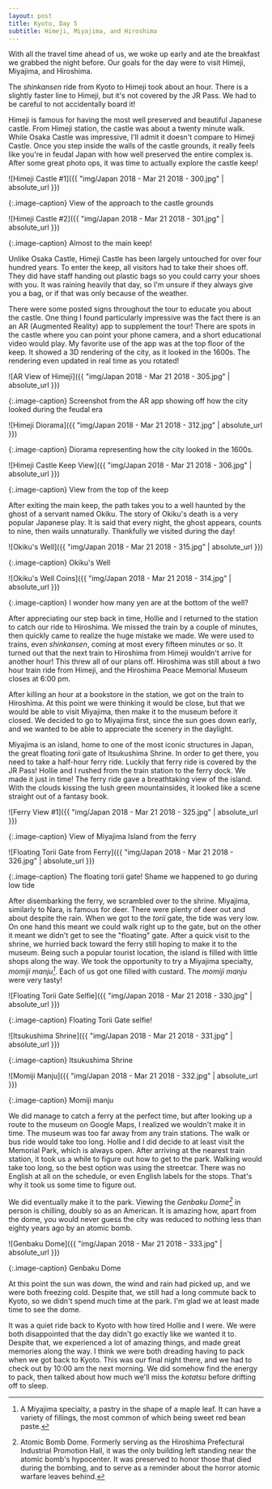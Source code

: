 ```yaml
---
layout: post
title: Kyoto, Day 5
subtitle: Himeji, Miyajima, and Hiroshima
---
```

With all the travel time ahead of us, we woke up early and ate the breakfast we grabbed the night before. Our goals for the day were to visit Himeji, Miyajima, and Hiroshima.

The _shinkansen_ ride from Kyoto to Himeji took about an hour. There is a slightly faster line to Himeji, but it's not covered by the JR Pass. We had to be careful to not accidentally board it! 

Himeji is famous for having the most well preserved and beautiful Japanese castle. From Himeji station, the castle was about a twenty minute walk. While Osaka Castle was impressive, I'll admit it doesn't compare to Himeji Castle. Once you step inside the walls of the castle grounds, it really feels like you're in feudal Japan with how well preserved the entire complex is. After some great photo ops, it was time to actually explore the castle keep!

![Himeji Castle #1]({{ "img/Japan 2018 - Mar 21 2018 - 300.jpg" | absolute_url }})

{:.image-caption}
View of the approach to the castle grounds

![Himeji Castle #2]({{ "img/Japan 2018 - Mar 21 2018 - 301.jpg" | absolute_url }})

{:.image-caption}
Almost to the main keep!

Unlike Osaka Castle, Himeji Castle has been largely untouched for over four hundred years. To enter the keep, all visitors had to take their shoes off. They did have staff handing out plastic bags so you could carry your shoes with you. It was raining heavily that day, so I'm unsure if they always give you a bag, or if that was only because of the weather.

There were some posted signs throughout the tour to educate you about the castle. One thing I found particularly impressive was the fact there is an an AR (Augmented Reality) app to supplement the tour! There are spots in the castle where you can point your phone camera, and a short educational video would play. My favorite use of the app was at the top floor of the keep. It showed a 3D rendering of the city, as it looked in the 1600s. The rendering even updated in real time as you rotated!

![AR View of Himeji]({{ "img/Japan 2018 - Mar 21 2018 - 305.jpg" | absolute_url }})

{:.image-caption}
Screenshot from the AR app showing off how the city looked during the feudal era

![Himeji Diorama]({{ "img/Japan 2018 - Mar 21 2018 - 312.jpg" | absolute_url }})

{:.image-caption}
Diorama representing how the city looked in the 1600s.

![Himeji Castle Keep View]({{ "img/Japan 2018 - Mar 21 2018 - 306.jpg" | absolute_url }})

{:.image-caption}
View from the top of the keep

After exiting the main keep, the path takes you to a well haunted by the ghost of a servant named Okiku. The story of Okiku's death is a very popular Japanese play. It is said that every night, the ghost appears, counts to nine, then wails unnaturally. Thankfully we visited during the day!

![Okiku's Well]({{ "img/Japan 2018 - Mar 21 2018 - 315.jpg" | absolute_url }})

{:.image-caption}
Okiku's Well

![Okiku's Well Coins]({{ "img/Japan 2018 - Mar 21 2018 - 314.jpg" | absolute_url }})

{:.image-caption}
I wonder how many yen are at the bottom of the well?

After appreciating our step back in time, Hollie and I returned to the station to catch our ride to Hiroshima. We missed the train by a couple of minutes, then quickly came to realize the huge mistake we made. We were used to trains, even _shinkansen_, coming at most every fifteen minutes or so. It turned out that the next train to Hiroshima from Himeji wouldn't arrive for another hour! This threw all of our plans off. Hiroshima was still about a two hour train ride from Himeji, and the Hiroshima Peace Memorial Museum closes at 6:00 pm.

After killing an hour at a bookstore in the station, we got on the train to Hiroshima. At this point we were thinking it would be close, but that we would be able to visit Miyajima, then make it to the museum before it closed. We decided to go to Miyajima first, since the sun goes down early, and we wanted to be able to appreciate the scenery in the daylight.

Miyajima is an island, home to one of the most iconic structures in Japan, the great floating _torii_ gate of Itsukushima Shrine. In order to get there, you need to take a half-hour ferry ride. Luckily that ferry ride is covered by the JR Pass! Hollie and I rushed from the train station to the ferry dock. We made it just in time! The ferry ride gave a breathtaking view of the island. With the clouds kissing the lush green mountainsides, it looked like a scene straight out of a fantasy book.

![Ferry View #1]({{ "img/Japan 2018 - Mar 21 2018 - 325.jpg" | absolute_url }})

{:.image-caption}
View of Miyajima Island from the ferry

![Floating Torii Gate from Ferry]({{ "img/Japan 2018 - Mar 21 2018 - 326.jpg" | absolute_url }})

{:.image-caption}
The floating torii gate! Shame we happened to go during low tide

After disembarking the ferry, we scrambled over to the shrine. Miyajima, similarly to Nara, is famous for deer. There were plenty of deer out and about despite the rain. When we got to the _torii_ gate, the tide was very low. On one hand this meant we could walk right up to the gate, but on the other it meant we didn't get to see the "floating" gate. After a quick visit to the shrine, we hurried back toward the ferry still hoping to make it to the museum. Being such a popular tourist location, the island is filled with little shops along the way. We took the opportunity to try a Miyajima specialty, _momiji manju[^1]_. Each of us got one filled with custard. The _momiji manju_ were very tasty!

![Floating Torii Gate Selfie]({{ "img/Japan 2018 - Mar 21 2018 - 330.jpg" | absolute_url }})

{:.image-caption}
Floating Torii Gate selfie!

![Itsukushima Shrine]({{ "img/Japan 2018 - Mar 21 2018 - 331.jpg" | absolute_url }})

{:.image-caption}
Itsukushima Shrine

![Momiji Manju]({{ "img/Japan 2018 - Mar 21 2018 - 332.jpg" | absolute_url }})

{:.image-caption}
Momiji manju

We did manage to catch a ferry at the perfect time, but after looking up a route to the museum on Google Maps, I realized we wouldn't make it in time. The museum was too far away from any train stations. The walk or bus ride would take too long. Hollie and I did decide to at least visit the Memorial Park, which is always open. After arriving at the nearest train station, it took us a while to figure out how to get to the park. Walking would take too long, so the best option was using the streetcar. There was no English at all on the schedule, or even English labels for the stops. That's why it took us some time to figure out.

We did eventually make it to the park. Viewing the _Genbaku Dome[^2]_ in person is chilling, doubly so as an American. It is amazing how, apart from the dome, you would never guess the city was reduced to nothing less than eighty years ago by an atomic bomb.

![Genbaku Dome]({{ "img/Japan 2018 - Mar 21 2018 - 333.jpg" | absolute_url }})

{:.image-caption}
Genbaku Dome

At this point the sun was down, the wind and rain had picked up, and we were both freezing cold. Despite that, we still had a long commute back to Kyoto, so we didn't spend much time at the park. I'm glad we at least made time to see the dome.

It was a quiet ride back to Kyoto with how tired Hollie and I were. We were both disappointed that the day didn't go exactly like we wanted it to. Despite that, we experienced a lot of amazing things, and made great memories along the way. I think we were both dreading having to pack when we got back to Kyoto. This was our final night there, and we had to check out by 10:00 am the next morning. We did somehow find the energy to pack, then talked about how much we'll miss the _kotatsu_ before drifting off to sleep.

[^1]: A Miyajima specialty, a pastry in the shape of a maple leaf. It can have a variety of fillings, the most common of which being sweet red bean paste.
[^2]: Atomic Bomb Dome. Formerly serving as the Hiroshima Prefectural Industrial Promotion Hall, it was the only building left standing near the atomic bomb's hypocenter. It was preserved to honor those that died during the bombing, and to serve as a reminder about the horror atomic warfare leaves behind.

